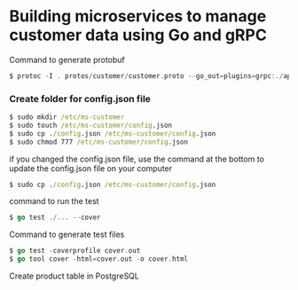 # Building microservices to manage customer data using Go and gRPC

Command to generate protobuf
```go
$ protoc -I . protos/customer/customer.proto --go_out=plugins=grpc:./application
```

### Create folder for config.json file
```bat
$ sudo mkdir /etc/ms-customer
$ sudo touch /etc/ms-customer/config.json
$ sudo cp ./config.json /etc/ms-customer/config.json
$ sudo chmod 777 /etc/ms-customer/config.json
```
if you changed the config.json file, use the command at the bottom to update the config.json file on your computer
```bat
$ sudo cp ./config.json /etc/ms-customer/config.json
```

command to run the test
```go
$ go test ./... --cover
```

Command to generate test files
```go
$ go test -coverprofile cover.out 
$ go tool cover -html=cover.out -o cover.html
```

Create product table in PostgreSQL 
```sql
```
